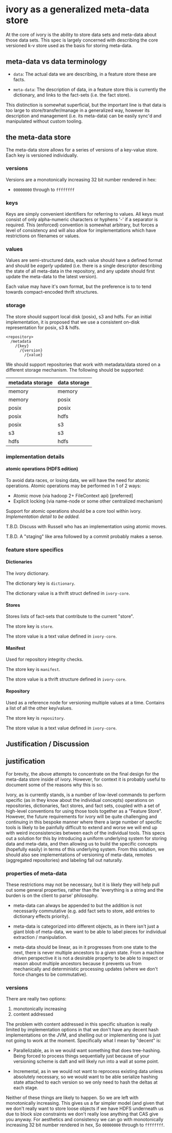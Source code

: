 ivory as a generalized meta-data store
======================================

At the core of ivory is the ability to store data sets and meta-data
about those data sets. This spec is largely concerned with describing
the core versioned k-v store used as the basis for storing meta-data.

meta-data vs data terminology
-----------------------------

  - `data`: The actual data we are describing, in a feature store
    these are facts.

  - `meta-data`: The description of data, in a feature store this is
     currently the dictionary, and links to the fact-sets (i.e. the
     fact store).

This distinction is somewhat superficial, but the important line is
that data is too large to store/transfer/manage in a generalized way,
however its description and management (i.e. its meta-data) can be
easily sync'd and manipulated without custom tooling.

the meta-data store
-------------------

The meta-data store allows for a series of versions of a key-value
store. Each key is versioned individually.

### versions

Versions are a monotonically increasing 32 bit number rendered in hex:
 - `00000000` through to `ffffffff`

### keys

Keys are simply convenient identifiers for referring to values. All
keys must consist of only alpha-numeric characters or hyphens '-' if a
separator is required. This (enforced) convention is somewhat
arbitrary, but forces a level of consistency and will also allow for
implementations which have restrictions on filenames or values.

### values

Values are semi-structured data, each value should have a defined
format and should be _eagerly_ updated (i.e. there is a single
descriptor describing the state of all meta-data in the repository,
and any update should first update the meta-data to the latest
version).

Each value may have it's own format, but the preference is to to tend
towards compact-encoded thrift structures.

### storage

The store should support local disk (posix), s3 and hdfs. For an
initial implementation, it is proposed that we use a consistent
on-disk representation for posix, s3 & hdfs.

```
<repository>
  /metadata
    /{key}
      /{version}
        /{value}
```

We should support repositories that work with metadata/data stored
on a different storage mechanism. The following should be supported:

|metadata storage  |data storage |
|------------------|-------------|
|memory            |memory       |
|memory            |posix        |
|posix             |posix        |
|posix             |hdfs         |
|posix             |s3           |
|s3                |s3           |
|hdfs              |hdfs         |


### implementation details

#### atomic operations (HDFS edition)

To avoid data races, or losing data, we will have the need for atomic
operations. Atomic operations may be performed in 1 of 2 ways:
 - Atomic move (via hadoop 2+ FileContext api) [preferred]
 - Explicit locking (via name-node or some other centralized mechanism)

Support for atomic operations should be a core tool within ivory.
*Implementation detail to be added*.

T.B.D. Discuss with Russell who has an implementation using atomic
moves.

T.B.D. A "staging" like area followed by a commit probably makes a
sense.

### feature store specifics

#### Dictionaries

The ivory dictionary.

The dictionary key is `dictionary`.

The dictionary value is a thrift struct defined in `ivory-core`.

#### Stores

Stores lists of fact-sets that contribute to the current "store".

The store key is `store`.

The store value is a text value defined in `ivory-core`.

#### Manifest

Used for repository integrity checks.

The store key is `manifest`.

The store value is a thrift structure defined in `ivory-core`.

#### Repository

Used as a reference node for versioning multiple values at a time.
Contains a list of all the other key/values.

The store key is `repository`.

The store value is a text value defined in `ivory-core`.


## Justification / Discussion

justification
-------------

For brevity, the above attempts to concentrate on the final design for
the meta-data store inside of ivory. However, for context it is
probably useful to document some of the reasons why this is so.

Ivory, as is currently stands, is a number of low-level commands to
perform specific (as in they know about the individual concepts)
operations on repositories, dictionaries, fact stores, and fact sets,
coupled with a set of high-level conventions for using those tools
together as a "Feature Store". However, the future requirements for
ivory will be quite challenging and continuing in this bespoke manner
where there a large number of specific tools is likely to be painfully
difficult to extend and worse we will end up with weird
inconsistencies between each of the individual tools. This specs out a
solution for this by introducing a uniform underlying system for
storing data and meta-data, and then allowing us to build the specific
concepts (hopefully easily) in terms of this underlying system. From
this solution, we should also see implementations of versioning of
meta-data, remotes (aggregated repositories) and labeling fall out
naturally.

### properties of meta-data

These restrictions may not be necessary, but it is likely they will
help pull out some general properties, rather than the 'everything is
a string and the burden is on the client to parse' philosophy.

 - meta-data can always be appended to but the addition is not
   necessarily commutative (e.g. add fact sets to store, add
   entries to dictionary effects priority).

 - meta-data is categorized into different objects, as in there isn't
   just a giant blob of meta-data, we want to be able to label pieces
   for individual extraction / manipulation.

 - meta-data should be linear, as in it progresses from one state to
   the next, there is never multiple ancestors to a given state. From
   a machine driven perspective it is not a desirable property to be
   able to inspect or reason about multiple ancestors because it
   prevents us from mechanically and deterministic processing
   updates (where we don't force changes to be commutative).

### versions

There are really two options:
 1. monotonically increasing
 2. content addressed

The problem with content addressed in this specific situation is
really limited by implementation options in that we don't have any
decent hash implementations on the JVM, and shelling out or
implementing one is just not going to work at the
moment. Specifically what I mean by "decent" is:

 - Parallelizable, as in we would want something that does tree-hashing.
   Being forced to process things sequentially just because of your
   versioning scheme is daft and will likely run into a wall at some
   point.

 - Incremental, as in we would not want to reprocess existing data
   unless absolutely necessary, so we would want to be able serialize
   hashing state attached to each version so we only need to hash
   the deltas at each stage.

Neither of these things are likely to happen. So we are left with
monotonically increasing. This gives us a far simpler model (and given
that we don't really want to store loose objects if we have HDFS
underneath us due to block size constraints we don't really lose
anything that CAS give you anyway. For aesthetics and consistency
we can go with monotonically increasing 32 bit number rendered in hex,
So `00000000` through to `ffffffff`.
